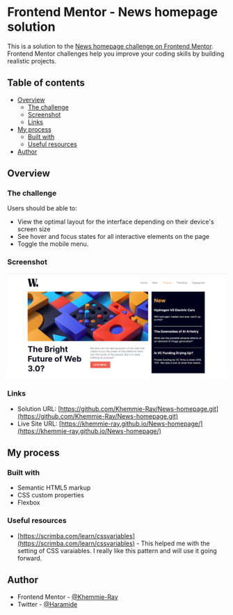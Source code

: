 # Frontend Mentor - News homepage solution

This is a solution to the [News homepage challenge on Frontend Mentor](https://www.frontendmentor.io/challenges/news-homepage-H6SWTa1MFl). Frontend Mentor challenges help you improve your coding skills by building realistic projects. 

## Table of contents

- [Overview](#overview)
  - [The challenge](#the-challenge)
  - [Screenshot](#screenshot)
  - [Links](#links)
- [My process](#my-process)
  - [Built with](#built-with)
  - [Useful resources](#useful-resources)
- [Author](#author)


## Overview

### The challenge

Users should be able to:

- View the optimal layout for the interface depending on their device's screen size
- See hover and focus states for all interactive elements on the page
- Toggle the mobile menu.

### Screenshot

![Screenshot](./assets/images/Screenshot.png)

### Links

- Solution URL: [https://github.com/Khemmie-Ray/News-homepage.git](https://github.com/Khemmie-Ray/News-homepage.git)
- Live Site URL: [https://khemmie-ray.github.io/News-homepage/](https://khemmie-ray.github.io/News-homepage/)

## My process

### Built with

- Semantic HTML5 markup
- CSS custom properties
- Flexbox

### Useful resources

- [https://scrimba.com/learn/cssvariables](https://scrimba.com/learn/cssvariables) - This helped me with the setting of CSS varaiables. I really like this pattern and will use it going forward.

## Author

- Frontend Mentor - [@Khemmie-Ray](https://www.frontendmentor.io/profile/Khemmie-Ray)
- Twitter - [@Haramide](https://www.twitter.com/Haramide)
